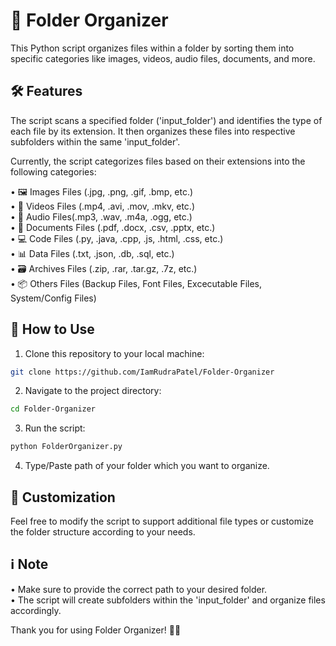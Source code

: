 # 📁 Folder Organizer
This Python script organizes files within a folder by sorting them into specific categories like images, videos, audio files, documents, and more.

## 🛠️ Features
The script scans a specified folder ('input_folder') and identifies the type of each file by its extension. It then organizes these files into respective subfolders within the same 'input_folder'.

Currently, the script categorizes files based on their extensions into the following categories:

• 🖼️ Images Files (.jpg, .png, .gif, .bmp, etc.)                                                                             
• 🎥 Videos Files (.mp4, .avi, .mov, .mkv, etc.)                                                                             
• 🎵 Audio Files(.mp3, .wav, .m4a, .ogg, etc.)                                                                             
• 📄 Documents Files (.pdf, .docx, .csv, .pptx, etc.)                                                                        
• 💻 Code Files (.py, .java, .cpp, .js, .html, .css, etc.)                                                                   
• 📊 Data Files (.txt, .json, .db, .sql, etc.)                                                                             
• 🗃️ Archives Files (.zip, .rar, .tar.gz, .7z, etc.)                                                                         
• 📦 Others Files (Backup Files, Font Files, Excecutable Files, System/Config Files)                                   

## 🚀 How to Use
1. Clone this repository to your local machine:
```bash
git clone https://github.com/IamRudraPatel/Folder-Organizer
```
2. Navigate to the project directory:
```bash
cd Folder-Organizer
```
3. Run the script:
```bash
python FolderOrganizer.py
```
4. Type/Paste path of your folder which you want to organize.

## 🎨 Customization
Feel free to modify the script to support additional file types or customize the folder structure according to your needs.
## ℹ️ Note
• Make sure to provide the correct path to your desired folder.                                                              
• The script will create subfolders within the 'input_folder' and organize files accordingly.


Thank you for using Folder Organizer! 📁🔖